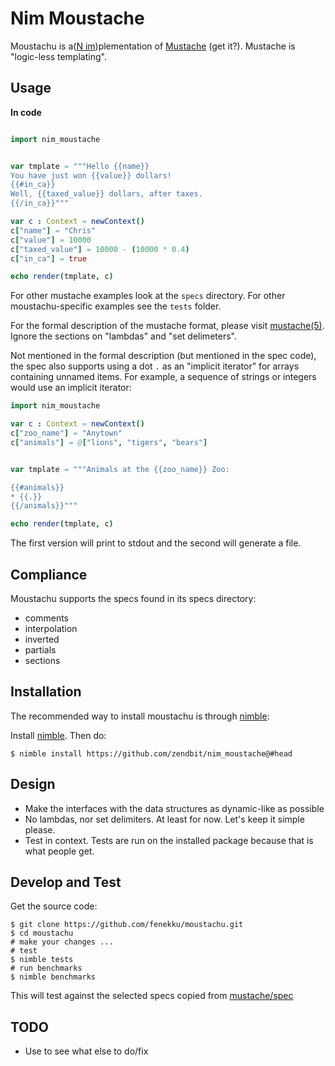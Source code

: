 # Nim Moustache

Moustachu is a([N im](https://github.com/Araq/Nim))plementation of [Mustache](https://github.com/mustache/mustache) (get it?). Mustache is "logic-less templating".

## Usage

**In code**

```nim

import nim_moustache


var tmplate = """Hello {{name}}
You have just won {{value}} dollars!
{{#in_ca}}
Well, {{taxed_value}} dollars, after taxes.
{{/in_ca}}"""

var c : Context = newContext()
c["name"] = "Chris"
c["value"] = 10000
c["taxed_value"] = 10000 - (10000 * 0.4)
c["in_ca"] = true

echo render(tmplate, c)
```

For other mustache examples look at the `specs` directory. For other moustachu-specific examples see the `tests` folder.

For the formal description of the mustache format, please visit [mustache(5)](https://mustache.github.io/mustache.5.html). Ignore the sections on "lambdas" and "set delimeters".

Not mentioned in the formal description (but mentioned in the spec code), the spec also supports using a dot `.` as an "implicit iterator" for arrays containing unnamed items. For example, a sequence of strings or integers would use an implicit iterator:

```nim
import nim_moustache

var c : Context = newContext()
c["zoo_name"] = "Anytown"
c["animals"] = @["lions", "tigers", "bears"]


var tmplate = """Animals at the {{zoo_name}} Zoo:

{{#animals}}
* {{.}}
{{/animals}}"""

echo render(tmplate, c)
```

The first version will print to stdout and the second will generate a file.

## Compliance

Moustachu supports the specs found in its specs directory:

- comments
- interpolation
- inverted
- partials
- sections

## Installation

The recommended way to install moustachu is through [nimble](https://github.com/nim-lang/nimble):

Install [nimble](https://github.com/nim-lang/nimble). Then do:

    $ nimble install https://github.com/zendbit/nim_moustache@#head


## Design

- Make the interfaces with the data structures as dynamic-like as possible
- No lambdas, nor set delimiters. At least for now. Let's keep it simple please.
- Test in context. Tests are run on the installed package because that
  is what people get.

## Develop and Test

Get the source code:

    $ git clone https://github.com/fenekku/moustachu.git
    $ cd moustachu
    # make your changes ...
    # test
    $ nimble tests
    # run benchmarks
    $ nimble benchmarks

This will test against the selected specs copied from [mustache/spec](https://github.com/mustache/spec)

## TODO

- Use to see what else to do/fix
